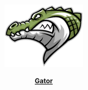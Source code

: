 <br>
<p align="center">
    <a href="https://www.npmjs.com/package/react-hash-scroll"><img src="https://raw.githubusercontent.com/gator-org/gator/main/static/icon.png" width="250"></a>
  <h2 align="center">
    <a href="https://react-hash-scroll.web.app/">Gator</a>
  </h2>
</p>
